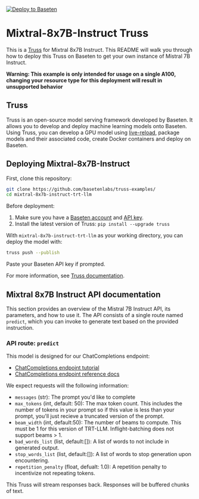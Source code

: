 [![Deploy to Baseten](https://user-images.githubusercontent.com/2389286/236301770-16f46d4f-4e23-4db5-9462-f578ec31e751.svg)](https://app.baseten.co/explore/mistral)

# Mixtral-8x7B-Instruct Truss

This is a [Truss](https://truss.baseten.co/) for Mixtral 8x7B Instruct. This README will walk you through how to deploy this Truss on Baseten to get your own instance of Mistral 7B Instruct.

**Warning: This example is only intended for usage on a single A100, changing your resource type for this deployment will result in unsupported behavior**

## Truss

Truss is an open-source model serving framework developed by Baseten. It allows you to develop and deploy machine learning models onto Baseten. Using Truss, you can develop a GPU model using [live-reload](https://baseten.co/blog/technical-deep-dive-truss-live-reload), package models and their associated code, create Docker containers and deploy on Baseten.

## Deploying Mixtral-8x7B-Instruct

First, clone this repository:

```sh
git clone https://github.com/basetenlabs/truss-examples/
cd mixtral-8x7b-instruct-trt-llm
```

Before deployment:

1. Make sure you have a [Baseten account](https://app.baseten.co/signup) and [API key](https://app.baseten.co/settings/account/api_keys).
2. Install the latest version of Truss: `pip install --upgrade truss`

With `mixtral-8x7b-instruct-trt-llm` as your working directory, you can deploy the model with:

```sh
truss push --publish
```

Paste your Baseten API key if prompted.

For more information, see [Truss documentation](https://truss.baseten.co).

## Mixtral 8x7B Instruct API documentation
This section provides an overview of the Mistral 7B Instruct API, its parameters, and how to use it. The API consists of a single route named  `predict`, which you can invoke to generate text based on the provided instruction.

### API route: `predict`

This model is designed for our ChatCompletions endpoint:

- [ChatCompletions endpoint tutorial](https://www.baseten.co/blog/gpt-vs-mistral-migrate-to-open-source-llms-with-minor-code-changes/)
- [ChatCompletions endpoint reference docs](https://docs.baseten.co/api-reference/openai)

We expect requests will the following information:

- ```messages``` (str): The prompt you'd like to complete
- ```max_tokens``` (int, default: 50): The max token count. This includes the number of tokens in your prompt so if this value is less than your prompt, you'll just recieve a truncated version of the prompt.
- ```beam_width``` (int, default:50): The number of beams to compute. This must be 1 for this version of TRT-LLM. Inflight-batching does not support beams > 1.
- ```bad_words_list``` (list, default:[]): A list of words to not include in generated output.
- ```stop_words_list``` (list, default:[]): A list of words to stop generation upon encountering.
- ```repetition_penalty``` (float, defualt: 1.0): A repetition penalty to incentivize not repeating tokens.

This Truss will stream responses back. Responses will be buffered chunks of text.
